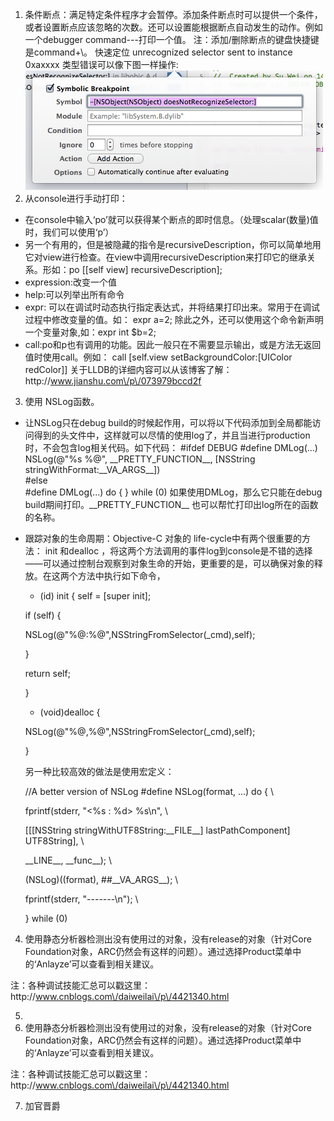 1. 条件断点：满足特定条件程序才会暂停。添加条件断点时可以提供一个条件，或者设置断点应该忽略的次数。还可以设置能根据断点自动发生的动作。例如一个debugger command---打印一个值。 注：添加\/删除断点的键盘快捷键是command+\。
  快速定位 unrecognized selector sent to instance 0xaxxxx 类型错误可以像下图一样操作:
  ![](/assets/130939358233695.png)
2. 从console进行手动打印：

  * 在console中输入‘po’就可以获得某个断点的即时信息。（处理scalar\(数量\)值时，我们可以使用‘p’）
  * 另一个有用的，但是被隐藏的指令是recursiveDescription，你可以简单地用它对view进行检查。在view中调用recursiveDescription来打印它的继承关系。形如：po \[\[self view\] recursiveDescription\];
  * expression:改变一个值
  * help:可以列举出所有命令
  * expr: 可以在调试时动态执行指定表达式，并将结果打印出来。常用于在调试过程中修改变量的值。如： expr a=2; 除此之外，还可以使用这个命令新声明一个变量对象,如：expr int $b=2;
  * call:po和p也有调用的功能。因此一般只在不需要显示输出，或是方法无返回值时使用call。例如： call \[self.view setBackgroundColor:\[UIColor redColor\]\]
    关于LLDB的详细内容可以从该博客了解：http:\/\/www.jianshu.com\/p\/073979bccd2f 

3. 使用 NSLog函数。

  * 让NSLog只在debug build的时候起作用，可以将以下代码添加到全局都能访问得到的头文件中，这样就可以尽情的使用log了，并且当进行production时，不会包含log相关代码。如下代码：                                                                               \#ifdef DEBUG                                                                                                                                                              \#define DMLog\(...\) NSLog\(@"%s %@", \_\_PRETTY\_FUNCTION\_\_, \[NSString stringWithFormat:\_\_VA\_ARGS\_\_\]\)    
    \#else                                                                                                                                                                       
    \#define DMLog\(...\) do { } while \(0\)                                                                                                                                                如果使用DMLog，那么它只能在debug build期间打印。\_\_PRETTY\_FUNCTION\_\_ 也可以帮忙打印出log所在的函数的名称。
  * 跟踪对象的生命周期：Objective-C 对象的 life-cycle中有两个很重要的方法： init 和dealloc ，将这两个方法调用的事件log到console是不错的选择——可以通过控制台观察到对象生命的开始，更重要的是，可以确保对象的释放。在这两个方法中执行如下命令，

    * \(id\) init { 
      self = \[super init\];

    if \(self\) {

    NSLog\(@"%@:%@",NSStringFromSelector\(\_cmd\),self\);

    }

    return self;

    }

    * \(void\)dealloc {

    NSLog\(@"%@,%@",NSStringFromSelector\(\_cmd\),self\);

    }

    另一种比较高效的做法是使用宏定义：

    \/\/A better version of NSLog 
    \#define NSLog\(format, ...\) do { \

    fprintf\(stderr, "&lt;%s : %d&gt; %s\n", \

    \[\[\[NSString stringWithUTF8String:\_\_FILE\_\_\] lastPathComponent\] UTF8String\], \

    \_\_LINE\_\_, \_\_func\_\_\); \

    \(NSLog\)\(\(format\), \#\#\_\_VA\_ARGS\_\_\); \

    fprintf\(stderr, "-------\n"\); \

    } while \(0\)


4. 使用静态分析器检测出没有使用过的对象，没有release的对象（针对Core Foundation对象，ARC仍然会有这样的问题）。通过选择Product菜单中的‘Anlayze’可以查看到相关建议。

  注：各种调试技能汇总可以戳这里： http:\/\/www.cnblogs.com\/daiweilai\/p\/4421340.html

5. 
6. 使用静态分析器检测出没有使用过的对象，没有release的对象（针对Core Foundation对象，ARC仍然会有这样的问题）。通过选择Product菜单中的‘Anlayze’可以查看到相关建议。

  注：各种调试技能汇总可以戳这里： http:\/\/www.cnblogs.com\/daiweilai\/p\/4421340.html

7. 加官晋爵


